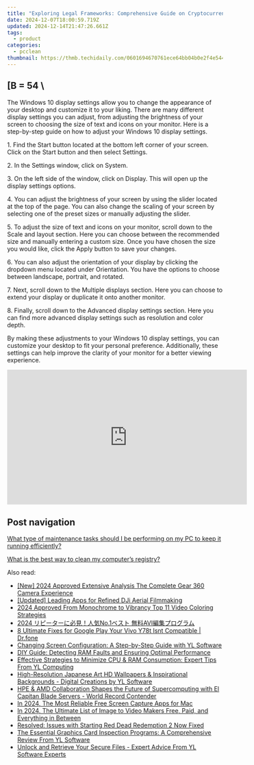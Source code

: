 ```yaml
---
title: "Exploring Legal Frameworks: Comprehensive Guide on Cryptocurrency Regulations by YL Computing"
date: 2024-12-07T18:00:59.719Z
updated: 2024-12-14T21:47:26.661Z
tags:
  - product
categories:
  - pcclean
thumbnail: https://thmb.techidaily.com/0601694670761ece64bb04b0e2f4e5442e44a57f3569a9d151653d5c13c164d9.jpg
---
```


## \[B = 54 \

The Windows 10 display settings allow you to change the appearance of your desktop and customize it to your liking. There are many different display settings you can adjust, from adjusting the brightness of your screen to choosing the size of text and icons on your monitor. Here is a step-by-step guide on how to adjust your Windows 10 display settings. 

1\. Find the Start button located at the bottom left corner of your screen. Click on the Start button and then select Settings.

2\. In the Settings window, click on System.

3\. On the left side of the window, click on Display. This will open up the display settings options. 

4\. You can adjust the brightness of your screen by using the slider located at the top of the page. You can also change the scaling of your screen by selecting one of the preset sizes or manually adjusting the slider.

5\. To adjust the size of text and icons on your monitor, scroll down to the Scale and layout section. Here you can choose between the recommended size and manually entering a custom size. Once you have chosen the size you would like, click the Apply button to save your changes.

6\. You can also adjust the orientation of your display by clicking the dropdown menu located under Orientation. You have the options to choose between landscape, portrait, and rotated.

7\. Next, scroll down to the Multiple displays section. Here you can choose to extend your display or duplicate it onto another monitor.

8\. Finally, scroll down to the Advanced display settings section. Here you can find more advanced display settings such as resolution and color depth. 

By making these adjustments to your Windows 10 display settings, you can customize your desktop to fit your personal preference. Additionally, these settings can help improve the clarity of your monitor for a better viewing experience.

<!-- affiliate ads begin -->
<iframe width="560" height="315" src="https://www.youtube.com/embed/ZblaBc-v2vs?si=CKW1gJwXQT2vZJYo" title="YouTube video player" frameborder="0" allow="accelerometer; autoplay; clipboard-write; encrypted-media; gyroscope; picture-in-picture; web-share" referrerpolicy="strict-origin-when-cross-origin" allowfullscreen></iframe>
<!-- affiliate ads end -->

## Post navigation

[What type of maintenance tasks should I be performing on my PC to keep it running efficiently?](https://tools.techidaily.com/pcclean/products/)

[What is the best way to clean my computer’s registry?](https://tools.techidaily.com/pcclean/products/)

<ins class="adsbygoogle"
     style="display:block"
     data-ad-format="autorelaxed"
     data-ad-client="ca-pub-7571918770474297"
     data-ad-slot="1223367746"></ins>

<ins class="adsbygoogle"
     style="display:block"
     data-ad-client="ca-pub-7571918770474297"
     data-ad-slot="8358498916"
     data-ad-format="auto"
     data-full-width-responsive="true"></ins>

<span class="atpl-alsoreadstyle">Also read:</span>
<div><ul>
<li><a href="https://fox-direct.techidaily.com/new-2024-approved-extensive-analysis-the-complete-gear-360-camera-experience/"><u>[New] 2024 Approved Extensive Analysis The Complete Gear 360 Camera Experience</u></a></li>
<li><a href="https://extra-support.techidaily.com/updated-leading-apps-for-refined-dji-aerial-filmmaking/"><u>[Updated] Leading Apps for Refined DJi Aerial Filmmaking</u></a></li>
<li><a href="https://article-posts.techidaily.com/2024-approved-from-monochrome-to-vibrancy-top-11-video-coloring-strategies/"><u>2024 Approved From Monochrome to Vibrancy Top 11 Video Coloring Strategies</u></a></li>
<li><a href="https://vp-tips.techidaily.com/2024-no1-avi/"><u>2024 リピーターに必見！人気No.1ベスト 無料AVI編集プログラム</u></a></li>
<li><a href="https://howto.techidaily.com/8-ultimate-fixes-for-google-play-your-vivo-y78t-isnt-compatible-drfone-by-drfone-fix-android-problems-fix-android-problems/"><u>8 Ultimate Fixes for Google Play Your Vivo Y78t Isnt Compatible | Dr.fone</u></a></li>
<li><a href="https://win-cloud.techidaily.com/changing-screen-configuration-a-step-by-step-guide-with-yl-software/"><u>Changing Screen Configuration: A Step-by-Step Guide with YL Software</u></a></li>
<li><a href="https://win-cloud.techidaily.com/diy-guide-detecting-ram-faults-and-ensuring-optimal-performance/"><u>DIY Guide: Detecting RAM Faults and Ensuring Optimal Performance</u></a></li>
<li><a href="https://win-cloud.techidaily.com/effective-strategies-to-minimize-cpu-and-ram-consumption-expert-tips-from-yl-computing/"><u>Effective Strategies to Minimize CPU & RAM Consumption: Expert Tips From YL Computing</u></a></li>
<li><a href="https://win-cloud.techidaily.com/high-resolution-japanese-art-hd-wallpapers-and-inspirational-backgrounds-digital-creations-by-yl-software/"><u>High-Resolution Japanese Art HD Wallpapers & Inspirational Backgrounds - Digital Creations by YL Software</u></a></li>
<li><a href="https://desktop-recording.techidaily.com/hpe-and-amd-collaboration-shapes-the-future-of-supercomputing-with-el-capitan-blade-servers-world-record-contender/"><u>HPE & AMD Collaboration Shapes the Future of Supercomputing with El Capitan Blade Servers - World Record Contender</u></a></li>
<li><a href="https://desktop-recording.techidaily.com/in-2024-the-most-reliable-free-screen-capture-apps-for-mac/"><u>In 2024, The Most Reliable Free Screen Capture Apps for Mac</u></a></li>
<li><a href="https://smart-video-editing.techidaily.com/in-2024-the-ultimate-list-of-image-to-video-makers-free-paid-and-everything-in-between/"><u>In 2024, The Ultimate List of Image to Video Makers Free, Paid, and Everything in Between</u></a></li>
<li><a href="https://win-blog.techidaily.com/resolved-issues-with-starting-red-dead-redemption-2-now-fixed/"><u>Resolved: Issues with Starting Red Dead Redemption 2 Now Fixed</u></a></li>
<li><a href="https://win-cloud.techidaily.com/the-essential-graphics-card-inspection-programs-a-comprehensive-review-from-yl-software/"><u>The Essential Graphics Card Inspection Programs: A Comprehensive Review From YL Software</u></a></li>
<li><a href="https://win-cloud.techidaily.com/unlock-and-retrieve-your-secure-files-expert-advice-from-yl-software-experts/"><u>Unlock and Retrieve Your Secure Files - Expert Advice From YL Software Experts</u></a></li>
</ul></div>


